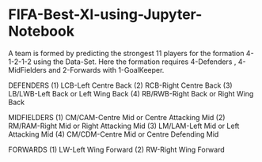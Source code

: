 # FIFA-Best-XI-using-Jupyter-Notebook
A team is formed by predicting the strongest 11 players for the formation 4-1-2-1-2 using the Data-Set. Here the formation requires 
4-Defenders , 4-MidFielders and 2-Forwards with 1-GoalKeeper. 

DEFENDERS 
(1) LCB-Left Centre Back 
(2) RCB-Right Centre Back
(3) LB/LWB-Left Back or Left Wing Back 
(4) RB/RWB-Right Back or Right Wing Back

MIDFIELDERS
(1) CM/CAM-Centre Mid or Centre Attacking Mid
(2) RM/RAM-Right Mid or Right Attacking Mid
(3) LM/LAM-Left Mid or Left Attacking Mid
(4) CM/CDM-Centre Mid or Centre Defending Mid

FORWARDS
(1) LW-Left Wing Forward
(2) RW-Right Wing Forward
